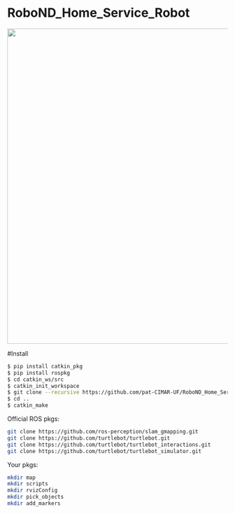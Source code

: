 # RoboND_Home_Service_Robot
<p align="center">
    <img src="image/demo.gif" width="720px" alt=""/>
</p>
#Install

```bash
$ pip install catkin_pkg
$ pip install rospkg
$ cd catkin_ws/src
$ catkin_init_workspace
$ git clone --recursive https://github.com/pat-CIMAR-UF/RoboND_Home_Service_Robot.git
$ cd ..
$ catkin_make
```
Official ROS pkgs:
```bash
git clone https://github.com/ros-perception/slam_gmapping.git
git clone https://github.com/turtlebot/turtlebot.git
git clone https://github.com/turtlebot/turtlebot_interactions.git 
git clone https://github.com/turtlebot/turtlebot_simulator.git
```
Your pkgs:
```bash
mkdir map
mkdir scripts
mkdir rvizConfig
mkdir pick_objects
mkdir add_markers
```
